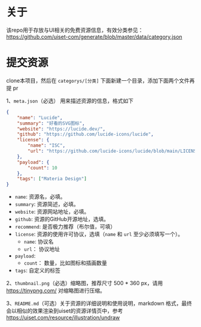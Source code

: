 # 关于

该repo用于存放与UI相关的免费资源信息，有效分类参见：https://github.com/uiset-com/generate/blob/master/data/category.json
# 提交资源

clone本项目，然后在 `categorys/[分类]` 下面新建一个目录，添加下面两个文件再提 pr

1、`meta.json`（必选） 用来描述资源的信息，格式如下

```json
{
    "name": "Lucide",
    "summary": "好看的SVG图标",
    "website": "https://lucide.dev/",
    "github": "https://github.com/lucide-icons/lucide",
    "license": {
        "name": "ISC",
        "url": "https://github.com/lucide-icons/lucide/blob/main/LICENSE"
    },
    "payload": {
        "count": 10
    },
    "tags": ["Materia Design"]
}
```

- `name`: 资源名，必填。
- `summary`: 资源简述，必填。
- `website`: 资源网站地址，必填。
- `github`: 资源的GitHub开源地址，选填。
- `recommend`: 是否极力推荐（布尔值，可填）
- `license`: 资源的使用许可协议，选填（`name` 和 `url` 至少必须填写一个）。
    - `name`: 协议名
    - `url`： 协议地址
- `payload`:
    - `count`： 数量，比如图标和插画数量
- `tags`: 自定义的标签


2、`thumbnail.png`（必选）缩略图，推荐尺寸 500 * 360 px，请用 https://tinypng.com/ 对缩略图进行压缩。

3、`README.md`（可选）关于资源的详细说明和使用说明，markdown 格式，最终会以相似的效果渲染到uiset的资源详情页中，参考 https://uiset.com/resource/illustration/undraw
 